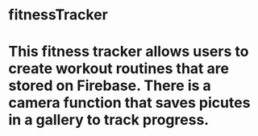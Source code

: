 # fitnessTracker
# This fitness tracker allows users to create workout routines that are stored on Firebase.  There is a camera function that saves picutes in a gallery to track progress. 
